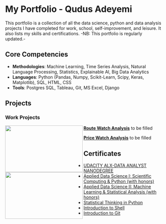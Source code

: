 # My Portfolio - Qudus Adeyemi
This portfolio is a collection of all the data science, python and data analysis projects I have completed for work, school, self-improvement, and leisure. It also lists my skills and certifications. 
-NB: This portfolio is regularly updated.-

## Core Competencies

- **Methodologies**: Machine Learning, Time Series Analysis, Natural Language Processing, Statistics, Explainable AI, Big Data Analytics
- **Languages**: Python (Pandas, Numpy, Scikit-Learn, Scipy, Keras, Matplotlib), SQL, HTML, CSS
- **Tools**: Postgres SQL, Tableau, Git, MS Excel, Django

## Projects

### Work Projects

<img align="left" width="250" height="150" src=""> **[Route Watch Analysis](https://www.thehaulagehub.com/)**
to be filled
 
<img align="left" width="250" height="150" src=""> **[Price Watch Analysis](https://www.thehaulagehub.com/)**
to be filled
## Certificates

- [UDACITY ALX-DATA ANALYST NANODEGREE](https://confirm.udacity.com/TLGG3ZGJ)
- [Applied Data Science I: Scientific Computing & Python (with honors)](https://bit.ly/3APB9pD)
- [Applied Data Science II: Machine Learning & Statistical Analysis (with honors)](https://bit.ly/3APB9pD)
- [Statistical Thinking in Python](https://www.datacamp.com/statement-of-accomplishment/course/9d5ed166dde33dcea9c8b9416a759881cf584f18)
- [Introduction to Shell](https://www.datacamp.com/statement-of-accomplishment/course/924e9cc13e6657a4c345ae24bbe56ad84a7f6ac4)
- [Introduction to Git](https://www.datacamp.com/statement-of-accomplishment/course/6a55dfe0e61071e4e5d93c1acc9f2422f88a1bf5)


